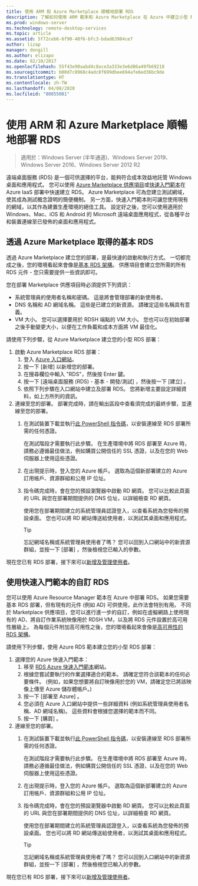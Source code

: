 ```yaml
---
title: 使用 ARM 和 Azure Marketplace 順暢地部署 RDS
description: 了解如何使用 ARM 範本和 Azure Marketplace 在 Azure 中建立小型 RDS 部署。
ms.prod: windows-server
ms.technology: remote-desktop-services
ms.topic: article
ms.assetid: 5f72ceb6-6f90-48f6-bfc3-bdad63984ce7
author: lizap
manager: dongill
ms.author: elizapo
ms.date: 02/10/2017
ms.openlocfilehash: 55f43e90aabd4c8ace3a333e3e6d86a49fb69210
ms.sourcegitcommit: b00d7c8968c4adc8f699dbee694afe6ed36bc9de
ms.translationtype: HT
ms.contentlocale: zh-TW
ms.lasthandoff: 04/08/2020
ms.locfileid: "80855081"
---
```

# <a name="seamlessly-deploy-rds-with-arm-and-azure-marketplace"></a>使用 ARM 和 Azure Marketplace 順暢地部署 RDS

>適用於：Windows Server (半年通道)、Windows Server 2019、Windows Server 2016、Windows Server 2012 R2

遠端桌面服務 (RDS) 是一個可供選擇的平台，能夠符合成本效益地託管 Windows 桌面和應用程式。 您可以使用 [Azure Marketplace 供應項目](#basic-rds-through-the-azure-marketplace)或[快速入門範本](#customized-rds-using-quickstart-templates)在 Azure IaaS 部署中快速建立 RDS。 Azure Marketplace 可為您建立測試網域，使其成為測試概念證明的簡便機制。 另一方面，快速入門範本則可讓您使用現有的網域，以其作為建置生產環境的絕佳工具。 設定好之後，您可以使用適用於 Windows、Mac、iOS 和 Android 的 Microsoft 遠端桌面應用程式，從各種平台和裝置連線至已發佈的桌面和應用程式。

## <a name="basic-rds-through-the-azure-marketplace"></a>透過 Azure Marketplace 取得的基本 RDS

透過 Azure Marketplace 建立您的部署，是最快速的啟動和執行方式。 一切都完成之後，您的環境看起來會像是[基本 RDS 架構](desktop-hosting-logical-architecture.md#basic-deployment)。 供應項目會建立您所需的所有 RDS 元件 - 您只需要提供一些資訊即可。 

您在部署 Marketplace 供應項目時必須提供下列資訊：
- 系統管理員的使用者名稱和密碼。 這是將會管理部署的新使用者。
- DNS 名稱和 AD 網域名稱。 這些是已建立的新資源。 請確定這些名稱具有意義。
- VM 大小。 您可以選擇要用於 RDSH 端點的 VM 大小。 您也可以在初始部署之後手動變更大小，以便在工作負載和成本方面將 VM 最佳化。

請使用下列步驟，從 Azure Marketplace 建立您的小型 RDS 部署： 

1. 啟動 Azure Marketplace RDS 部署：
   1. 登入 [Azure 入口網站](https://portal.azure.com)。
   2. 按一下 [新增]  以新增您的部署。
   3. 在搜尋欄位中輸入 "RDS"，然後按 Enter 鍵。
   4. 按一下 [遠端桌面服務 (RDS) - 基本 - 開發/測試]  ，然後按一下 [建立]  。
   5. 依照下列步驟在入口網站中建立及部署 RDS。 您將新增主要設定詳細資料，如上方所列的資訊。 
2. 連線至您的部署。 部署完成時，請在輸出區段中查看須完成的最終步驟，並連線至您的部署。
   1. 在測試裝置下載並執行[此 PowerShell 指令碼](https://gallery.technet.microsoft.com/Azure-Resource-Manager-4ea7e328)，以安裝連線至 RDS 部署所需的任何憑證。 
   
      在測試階段才需要執行此步驟。 在生產環境中將 RDS 部署至 Azure 時，請務必遵循最佳做法，例如購買公開信任的 SSL 憑證，以及在您的 Web 伺服器上使用這些憑證。

   2. 在出現提示時，登入您的 Azure 帳戶。 選取為這個新部署建立的 Azure 訂用帳戶、資源群組和公用 IP 位址。
   3. 指令碼完成時，會在您的預設瀏覽器中啟動 RD 網頁。 您可以比較此頁面的 URL 與您在部署期間提供的 DNS 位址，以詳細檢查 RD 網頁。 
   
      使用您在部署期間建立的系統管理員認證登入，以查看系統為您發佈的預設桌面。 您也可以將 RD 網站傳送給使用者，以測試其桌面和應用程式。

      > [!TIP]
      > 忘記網域名稱或系統管理員使用者了嗎？ 您可以回到入口網站中的新資源群組，並按一下 [部署]  ，然後檢視您已輸入的參數。

現在您已有 RDS 部署，接下來可以[新增及管理使用者](rds-user-management.md)。

## <a name="customized-rds-using-quickstart-templates"></a>使用快速入門範本的自訂 RDS

您可以使用 Azure Resource Manager 範本在 Azure 中部署 RDS。 如果您需要基本 RDS 部署，但有現有的元件 (例如 AD) 可供使用，此作法會特別有用。 不同於 Marketplace 供應項目，您可以進行進一步的自訂，例如在虛擬網路上使用現有的 AD、將自訂作業系統映像用於 RDSH VM，以及將 RDS 元件設置於高可用性層級上。 為每個元件附加高可用性之後，您的環境看起來會像是[高可用性的 RDS 架構](desktop-hosting-logical-architecture.md#highly-available-deployment)。

請使用下列步驟，使用 Azure RDS 範本建立您的小型 RDS 部署： 

1. 選擇您的 Azure 快速入門範本：
   1. 移至 [RDS Azure 快速入門範本](https://aka.ms/rdautomation)網站。
   2. 根據您嘗試要執行的作業選擇適合的範本。 請確定您符合該範本的任何必要條件。 (例如，如果您想要將自訂映像用於您的 VM，請確定您已將該映像上傳至 Azure 儲存體帳戶。)
   3. 按一下 [部署至 Azure]  。
   4. 您必須在 Azure 入口網站中提供一些詳細資料 (例如系統管理員使用者名稱、AD 網域名稱)。 這些資料會根據您選擇的範本而不同。
   5. 按一下 [購買]  。
2. 連線至您的部署。 
   1. 在測試裝置下載並執行[此 PowerShell 指令碼](https://gallery.technet.microsoft.com/Azure-Resource-Manager-4ea7e328)，以安裝連線至 RDS 部署所需的任何憑證。 
   
      在測試階段才需要執行此步驟。 在生產環境中將 RDS 部署至 Azure 時，請務必遵循最佳做法，例如購買公開信任的 SSL 憑證，以及在您的 Web 伺服器上使用這些憑證。

   2. 在出現提示時，登入您的 Azure 帳戶。 選取為這個新部署建立的 Azure 訂用帳戶、資源群組和公用 IP 位址。
   3. 指令碼完成時，會在您的預設瀏覽器中啟動 RD 網頁。 您可以比較此頁面的 URL 與您在部署期間提供的 DNS 位址，以詳細檢查 RD 網頁。 
   
      使用您在部署期間建立的系統管理員認證登入，以查看系統為您發佈的預設桌面。 您也可以將 RD 網站傳送給使用者，以測試其桌面和應用程式。

      > [!TIP]
      > 忘記網域名稱或系統管理員使用者了嗎？ 您可以回到入口網站中的新資源群組，並按一下 [部署]  ，然後檢視您已輸入的參數。

現在您已有 RDS 部署，接下來可以[新增及管理使用者](rds-user-management.md)。
